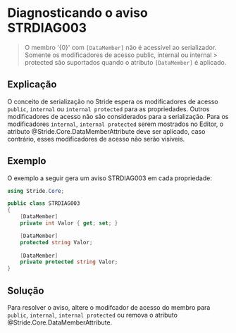 # Diagnosticando o aviso STRDIAG003

> O membro '{0}' com `[DataMember]` não é acessível ao serializador. Somente os modificadores de acesso public, internal ou internal > protected são suportados quando o atributo `[DataMember]` é aplicado.

## Explicação

O conceito de serialização no Stride espera os modificadores de acesso `public`, `internal` ou `internal protected` para as propriedades. Outros modificadores de acesso não são considerados para a serialização.
Para os modificadores `internal`, `internal protected` serem mostrados no Editor, o atributo @Stride.Core.DataMemberAttribute deve ser aplicado, caso contrário, esses modificadores de acesso não serão visíveis.

## Exemplo

O exemplo a seguir gera um aviso STRDIAG003 em cada propriedade:

```csharp
using Stride.Core;

public class STRDIAG003
{
    [DataMember]
    private int Valor { get; set; }

    [DataMember]
    protected string Valor;
    
    [DataMember]
    private protected string Valor;
}
```

## Solução

Para resolver o aviso, altere o modifcador de acesso do membro para `public`, `internal`, `internal protected` ou remova o atributo @Stride.Core.DataMemberAttribute.
